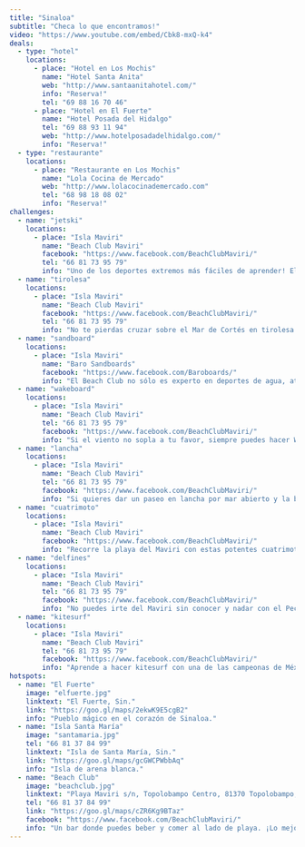 ```yaml
---
title: "Sinaloa"
subtitle: "Checa lo que encontramos!"
video: "https://www.youtube.com/embed/Cbk8-mxQ-k4"
deals:
  - type: "hotel"
    locations:
      - place: "Hotel en Los Mochis"
        name: "Hotel Santa Anita"
        web: "http://www.santaanitahotel.com/"
        info: "Reserva!"
        tel: "69 88 16 70 46"
      - place: "Hotel en El Fuerte"
        name: "Hotel Posada del Hidalgo"
        tel: "69 88 93 11 94"
        web: "http://www.hotelposadadelhidalgo.com/"
        info: "Reserva!"
  - type: "restaurante"
    locations:
      - place: "Restaurante en Los Mochis"
        name: "Lola Cocina de Mercado"
        web: "http://www.lolacocinademercado.com"
        tel: "68 98 18 08 02"
        info: "Reserva!"
challenges:
  - name: "jetski"
    locations:
      - place: "Isla Maviri"
        name: "Beach Club Maviri"
        facebook: "https://www.facebook.com/BeachClubMaviri/"
        tel: "66 81 73 95 79"
        info: "Uno de los deportes extremos más fáciles de aprender! Elige entre la gran variedad de motos de agua que ofrece el Beach Club."
  - name: "tirolesa"
    locations:
      - place: "Isla Maviri"
        name: "Beach Club Maviri"
        facebook: "https://www.facebook.com/BeachClubMaviri/"
        tel: "66 81 73 95 79"
        info: "No te pierdas cruzar sobre el Mar de Cortés en tirolesa."
  - name: "sandboard"
    locations:
      - place: "Isla Maviri"
        name: "Baro Sandboards"
        facebook: "https://www.facebook.com/Baroboards/"
        info: "El Beach Club no sólo es experto en deportes de agua, atrévete a probar también sobre la arena."
  - name: "wakeboard"
    locations:
      - place: "Isla Maviri"
        name: "Beach Club Maviri"
        tel: "66 81 73 95 79"
        facebook: "https://www.facebook.com/BeachClubMaviri/"
        info: "Si el viento no sopla a tu favor, siempre puedes hacer Wakeboard!"
  - name: "lancha"
    locations:
      - place: "Isla Maviri"
        name: "Beach Club Maviri"
        tel: "66 81 73 95 79"
        facebook: "https://www.facebook.com/BeachClubMaviri/"
        info: "Si quieres dar un paseo en lancha por mar abierto y la bahía del Maviri contacta con Papanico y Julián Bojorquez."
  - name: "cuatrimoto"
    locations:
      - place: "Isla Maviri"
        name: "Beach Club Maviri"
        facebook: "https://www.facebook.com/BeachClubMaviri/"
        info: "Recorre la playa del Maviri con estas potentes cuatrimotos."
  - name: "delfines"
    locations:
      - place: "Isla Maviri"
        name: "Beach Club Maviri"
        tel: "66 81 73 95 79"
        facebook: "https://www.facebook.com/BeachClubMaviri/"
        info: "No puedes irte del Maviri sin conocer y nadar con el Pechocho. "
  - name: "kitesurf"
    locations:
      - place: "Isla Maviri"
        name: "Beach Club Maviri"
        tel: "66 81 73 95 79"
        facebook: "https://www.facebook.com/BeachClubMaviri/"
        info: "Aprende a hacer kitesurf con una de las campeonas de México."
hotspots:
  - name: "El Fuerte"
    image: "elfuerte.jpg"
    linktext: "El Fuerte, Sin."
    link: "https://goo.gl/maps/2ekwK9E5cgB2"
    info: "Pueblo mágico en el corazón de Sinaloa."
  - name: "Isla Santa María"
    image: "santamaria.jpg"
    tel: "66 81 37 84 99"
    linktext: "Isla de Santa María, Sin."
    link: "https://goo.gl/maps/gcGWCPWbbAq"
    info: "Isla de arena blanca."
  - name: "Beach Club"
    image: "beachclub.jpg"
    linktext: "Playa Maviri s/n, Topolobampo Centro, 81370 Topolobampo, Sin."
    tel: "66 81 37 84 99"
    link: "https://goo.gl/maps/cZR6Kg9BTaz"
    facebook: "https://www.facebook.com/BeachClubMaviri/"
    info: "Un bar donde puedes beber y comer al lado de playa. ¡Lo mejor sus fiestas de noche!"
---
```

